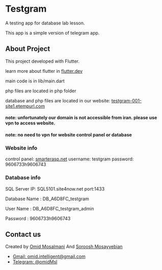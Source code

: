 # Testgram

A testing app for database lab lesson.

This app is a simple version of telegram app.

## About Project

This project developed with Flutter.

learn more about flutter in [flutter.dev](https://flutter.dev)

main code is in lib/main.dart

php files are located in php folder

database and php files are located in our website: [testgram-001-site1.etempurl.com](http://testgram-001-site1.etempurl.com)

#### note: unfortunately our domain is not accessible from iran. please use vpn to access website.

#### note: no need to vpn for website control panel or database

### Website info
control panel: [smarterasp.net](https://member5.smarterasp.net/)
username: testgram
password: 9606733h9606743

### Database info

SQL Server IP: SQL5101.site4now.net  port:1433

Database Name : DB_A6D8FC_testgram

User Name : DB_A6D8FC_testgram_admin

Password : 9606733h9606743

## Contact us

Created by [Omid Mosalmani](http://omidmsl.parsaspace.com/) And [Soroosh Mosayyebian](https://t.me/soroush_msbn)
- [Gmail: omid.intelligent@gmail.com](mailto:omid.intelligent@gmail.com)
- [Telegram: @omidMsl](https://t.me/omidMsl)

